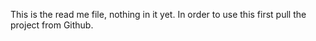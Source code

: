 This is the read me file, nothing in it yet.
In order to use this first pull the project from Github.